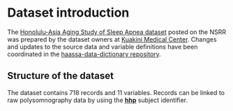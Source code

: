 # Dataset introduction

The [Honolulu-Asia Aging Study of Sleep Apnea dataset](:files_path:/datasets) posted on the NSRR was prepared by the dataset owners at [Kuakini Medical Center](http://www.kuakini.org/wps/portal/). Changes and updates to the source data and variable definitions have been coordinated in the [haassa-data-dictionary repository](https://github.com/nsrr/haassa-data-dictionary).

## Structure of the dataset

The dataset contains 718 records and 11 variables. Records can be linked to raw polysomnography data by using the **[hhp](https://www.sleepdata.org/datasets/haassa/variables/hhp)** subject identifier.

